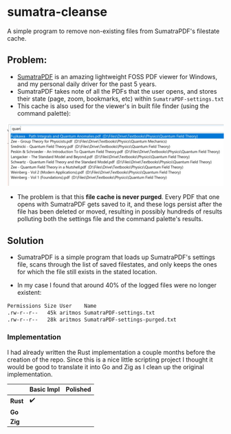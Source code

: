 # sumatra-cleanse
 A simple program to remove non-existing files from SumatraPDF's filestate cache.

## Problem:
- [SumatraPDF](https://www.sumatrapdfreader.org/) is an amazing lightweight FOSS PDF viewer for Windows, and my personal daily driver for the past 5 years.
- SumatraPDF takes note of all the PDFs that the user opens, and stores their state (page, zoom, bookmarks, etc) within `SumatraPDF-settings.txt`
- This cache is also used for the viewer's in built file finder (using the command palette):

![SumatraPDF-search](sumatrapdf-search.jpg)

- The problem is that this **file cache is never purged**. Every PDF that one opens with SumatraPDF gets saved to it, and these logs persist after the file has been deleted or moved, resulting in possibly hundreds of results polluting both the settings file and the command palette's results.

## Solution
- SumatraPDF is a simple program that loads up SumatraPDF's settings file, scans through the list of saved filestates, and only keeps the ones for which the file still exists in the stated location.

- In my case I found that around 40% of the logged files were no longer existent:
```
Permissions Size User    Name
.rw-r--r--   45k aritmos SumatraPDF-settings.txt
.rw-r--r--   28k aritmos SumatraPDF-settings-purged.txt
```

### Implementation
I had already written the Rust implementation a couple months before the creation of the repo. Since this is a nice little scripting project I thought it would be good to translate it into Go and Zig as I clean up the original implementation.

|          | Basic Impl | Polished |
| -------- | ---------- | -------- |
| **Rust** |     ✔️      |          |
| **Go**   |            |          |
| **Zig**  |            |          |


